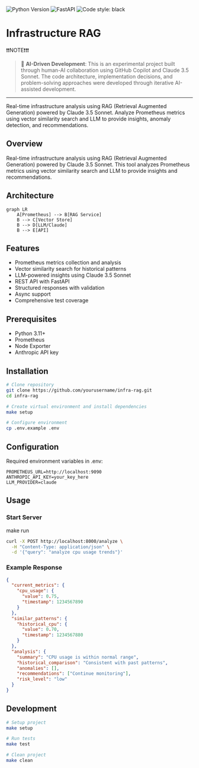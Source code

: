 <img alt="Python Version" src="https://img.shields.io/badge/python-3.11+-blue">
<img alt="FastAPI" src="https://img.shields.io/badge/FastAPI-0.104.1-green">
<img alt="Code style: black" src="https://img.shields.io/badge/code style-black-000000.svg">

# Infrastructure RAG

❗❗NOTE❗❗❗
> 🤖 **AI-Driven Development**: This is an experimental project built through human-AI collaboration using GitHub Copilot and Claude 3.5 Sonnet. The code architecture, implementation decisions, and problem-solving approaches were developed through iterative AI-assisted development.
---

Real-time infrastructure analysis using RAG (Retrieval Augmented Generation) powered by Claude 3.5 Sonnet. Analyze Prometheus metrics using vector similarity search and LLM to provide insights, anomaly detection, and recommendations.

## Overview
Real-time infrastructure analysis using RAG (Retrieval Augmented Generation) powered by Claude 3.5 Sonnet. This tool analyzes Prometheus metrics using vector similarity search and LLM to provide insights and recommendations.

## Architecture
```mermaid
graph LR
    A[Prometheus] --> B[RAG Service]
    B --> C[Vector Store]
    B --> D[LLM/Claude]
    B --> E[API]
```

## Features
- Prometheus metrics collection and analysis
- Vector similarity search for historical patterns
- LLM-powered insights using Claude 3.5 Sonnet
- REST API with FastAPI
- Structured responses with validation
- Async support
- Comprehensive test coverage

## Prerequisites
- Python 3.11+
- Prometheus
- Node Exporter
- Anthropic API key

## Installation

```bash
# Clone repository
git clone https://github.com/yourusername/infra-rag.git
cd infra-rag

# Create virtual environment and install dependencies
make setup

# Configure environment
cp .env.example .env

```

## Configuration

Required environment variables in .env:
```
PROMETHEUS_URL=http://localhost:9090
ANTHROPIC_API_KEY=your_key_here
LLM_PROVIDER=claude
```

## Usage
### Start Server
make run

```bash
curl -X POST http://localhost:8000/analyze \
  -H "Content-Type: application/json" \
  -d '{"query": "analyze cpu usage trends"}'
```
### Example Response
```json
{
  "current_metrics": {
    "cpu_usage": {
      "value": 0.75,
      "timestamp": 1234567890
    }
  },
  "similar_patterns": {
    "historical_cpu": {
      "value": 0.70,
      "timestamp": 1234567880
    }
  },
  "analysis": {
    "summary": "CPU usage is within normal range",
    "historical_comparison": "Consistent with past patterns",
    "anomalies": [],
    "recommendations": ["Continue monitoring"],
    "risk_level": "low"
  }
}
```

## Development

```bash
# Setup project
make setup

# Run tests
make test

# Clean project
make clean
```


